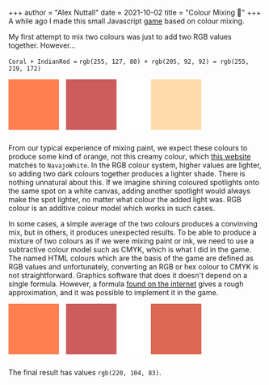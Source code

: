 +++
author = "Alex Nuttall"
date = 2021-10-02
title = "Colour Mixing 🎨"
+++
A while ago I made this small Javascript [game](https://thick-hollins.github.io/mixhtml/) based on colour mixing. 

My first attempt to mix two colours was just to add two RGB values together. However...

`Coral + IndianRed =`
`rgb(255, 127, 80) + rgb(205, 92, 92) = rgb(255, 219, 172)`

<svg width="110" height="110">
  <rect width="100" height="100" style="fill:rgb(255,127,80);" />
</svg>
<svg width="110" height="110">
  <rect width="100" height="100" style="fill:rgb(205,92,92);" />
</svg>
<svg width="50" height="110">
  <rect width="50" height="100" style="fill:white;" />
</svg>
<svg width="110" height="110">
  <rect width="100" height="100" style="fill:rgb(255,219,172);" />
</svg>

From our typical experience of mixing paint, we expect these colours to produce some kind of orange, not this creamy colour, which [this website](https://colors.artyclick.com/color-name-finder/) matches to `NavajoWhite`. In the RGB colour system, higher values are lighter, so adding two dark colours together produces a lighter shade. There is nothing unnatural about this. If we imagine shining coloured spotlights onto the same spot on a white canvas, adding another spotlight would always make the spot lighter, no matter what colour the added light was. RGB colour is an additive colour model which works in such cases. 

In some cases, a simple average of the two colours produces a convinving mix, but in others, it produces unexpected results. To be able to produce a mixture of two colours as if we were mixing paint or ink, we need to use a subtractive colour model such as CMYK, which is what I did in the game. The named HTML colours which are the basis of the game are defined as RGB values and unfortunately, converting an RGB or hex colour to CMYK is not straightforward. Graphics software that does it doesn't depend on a single formula. However, a formula [found on the internet](https://www.rapidtables.com/convert/color/rgb-to-cmyk.html) gives a rough approximation, and it was possible to implement it in the game.

<svg width="110" height="110">
  <rect width="100" height="100" style="fill:rgb(255,127,80);" />
</svg>
<svg width="110" height="110">
  <rect width="100" height="100" style="fill:rgb(205,92,92);" />
</svg>
<svg width="50" height="110">
  <rect width="50" height="100" style="fill:white;" />
</svg>
<svg width="110" height="110">
  <rect width="100" height="100" style="fill:rgb(220,104,83);" />
</svg>

The final result has values `rgb(220, 104, 83)`. 